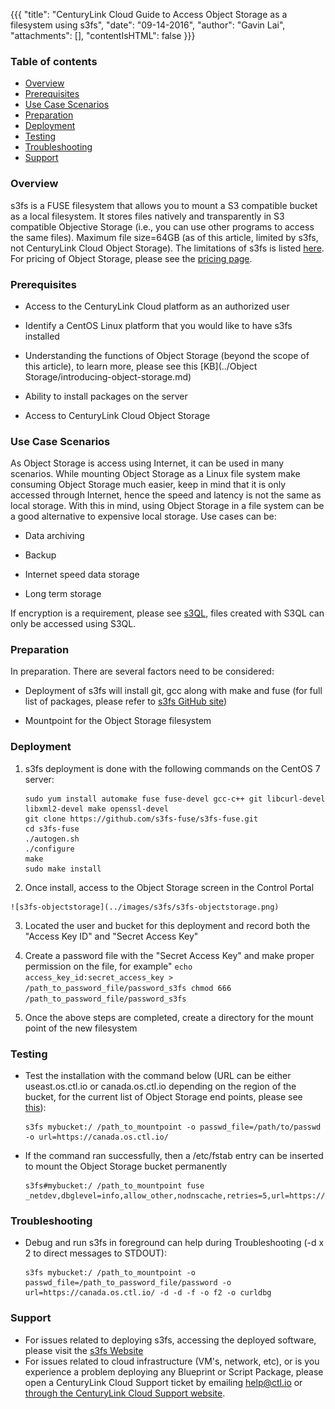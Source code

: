 {{{
  "title": "CenturyLink Cloud Guide to Access Object Storage as a filesystem using s3fs",
  "date": "09-14-2016",
  "author": "Gavin Lai",
  "attachments": [],
  "contentIsHTML": false
}}}

### Table of contents

* [Overview](#overview)
* [Prerequisites](#prerequisites)
* [Use Case Scenarios](#use-case-scenarios)
* [Preparation](#preparation)
* [Deployment](#deployment)
* [Testing](#testing)
* [Troubleshooting](#troubleshooting)
* [Support](#support)

### Overview

s3fs is a FUSE filesystem that allows you to mount a S3 compatible bucket as a local filesystem. It stores files natively and transparently in S3 compatible Objective Storage (i.e., you can use other programs to access the same files). Maximum file size=64GB (as of this article, limited by s3fs, not CenturyLink Cloud Object Storage).  The limitations of s3fs is listed [here](//github.com/s3fs-fuse/s3fs-fuse).  For pricing of Object Storage, please see the [pricing page](//www.ctl.io/pricing).

### Prerequisites

-   Access to the CenturyLink Cloud platform as an authorized user

-   Identify a CentOS Linux platform that you would like to have s3fs installed

-   Understanding the functions of Object Storage (beyond the scope of this article), to learn more, please see this [KB](../Object Storage/introducing-object-storage.md)

-   Ability to install packages on the server

-   Access to CenturyLink Cloud Object Storage

### Use Case Scenarios

As Object Storage is access using Internet, it can be used in many scenarios.  While mounting Object Storage as a Linux file system make consuming Object Storage much easier, keep in mind that it is only accessed through Internet, hence the speed and latency is not the same as local storage.  With this in mind, using Object Storage in a file system can be a good alternative to expensive local storage.  Use cases can be:

-   Data archiving

-   Backup

-   Internet speed data storage

-   Long term storage

If encryption is a requirement, please see [s3QL](//github.com/s3ql/s3ql), files created with S3QL can only be accessed using S3QL.


### Preparation

In preparation. There are several factors need to be considered:

-   Deployment of s3fs will install git, gcc along with make and fuse (for full list of packages, please refer to [s3fs GitHub site](//github.com/s3fs-fuse/s3fs-fuse))

-   Mountpoint for the Object Storage filesystem


### Deployment

1.  s3fs deployment is done with the following commands on the CentOS 7 server:
    ```
    sudo yum install automake fuse fuse-devel gcc-c++ git libcurl-devel libxml2-devel make openssl-devel
    git clone https://github.com/s3fs-fuse/s3fs-fuse.git
    cd s3fs-fuse
    ./autogen.sh
    ./configure
    make
    sudo make install
    ```
2.   Once install, access to the Object Storage screen in the Control Portal

    ![s3fs-objectstorage](../images/s3fs/s3fs-objectstorage.png)

3.   Located the user and bucket for this deployment and record both the "Access Key ID" and "Secret Access Key"

4.   Create a password file with the "Secret Access Key" and make proper permission on the file, for example"
    ```
    echo access_key_id:secret_access_key > /path_to_password_file/password_s3fs
    chmod 666 /path_to_password_file/password_s3fs
    ```
5.   Once the above steps are completed, create a directory for the mount point of the new filesystem

### Testing
- Test the installation with the command below (URL can be either useast.os.ctl.io or canada.os.ctl.io depending on the region of the bucket, for the current list of Object Storage end points, please see [this](../ObjectStorage/object-storage-regions-and-service-points.md)):
    ```
    s3fs mybucket:/ /path_to_mountpoint -o passwd_file=/path/to/passwd -o url=https://canada.os.ctl.io/
    ```
- If the command ran successfully, then a /etc/fstab entry can be inserted to mount the Object Storage bucket permanently
    ```
    s3fs#mybucket:/ /path_to_mountpoint fuse _netdev,dbglevel=info,allow_other,nodnscache,retries=5,url=https://canada.os.ctl.io/,passwd_file=/root/password
    ```


### Troubleshooting
- Debug and run s3fs in foreground can help during Troubleshooting (-d x 2 to direct messages to STDOUT):
    ```
    s3fs mybucket:/ /path_to_mountpoint -o passwd_file=/path_to_password_file/password -o url=https://canada.os.ctl.io/ -d -d -f -o f2 -o curldbg
    ```


### Support
* For issues related to deploying s3fs, accessing the deployed software, please visit the [s3fs Website](//github.com/s3fs-fuse/s3fs-fuse)
* For issues related to cloud infrastructure (VM's, network, etc), or is you experience a problem deploying any Blueprint or Script Package, please open a CenturyLink Cloud Support ticket by emailing [help@ctl.io](mailto:help@ctl.io) or [through the CenturyLink Cloud Support website](//t3n.zendesk.com/tickets/new).

